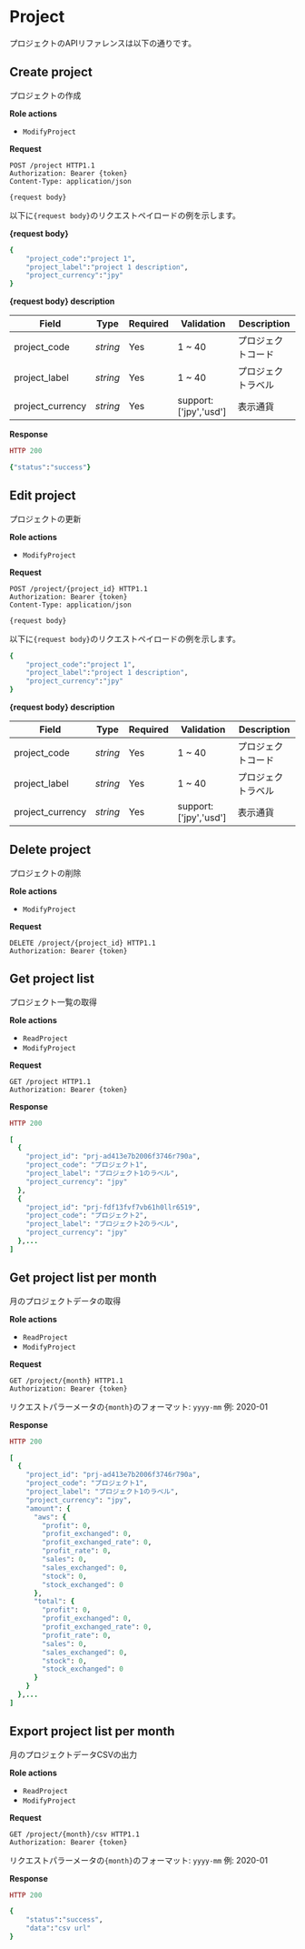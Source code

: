 # Project

プロジェクトのAPIリファレンスは以下の通りです。

## Create project

プロジェクトの作成

**Role actions**

- `ModifyProject`

**Request**

```http
POST /project HTTP1.1
Authorization: Bearer {token}
Content-Type: application/json

{request body}
```

以下に`{request body}`のリクエストペイロードの例を示します。

**{request body}**

```ruby
{
	"project_code":"project 1",
	"project_label":"project 1 description",
	"project_currency":"jpy"
}

```

**{request body} description**

Field         | Type      | Required | Validation | Description
------------- | --------- | -------- | ---------- | -----------
project_code  | *string*  | Yes      | 1 ~ 40     | プロジェクトコード
project_label | *string*  | Yes      | 1 ~ 40     | プロジェクトラベル
project_currency | *string* | Yes    | support:['jpy','usd'] | 表示通貨

**Response**

```ruby
HTTP 200

{"status":"success"}
```

## Edit project

プロジェクトの更新

**Role actions**

- `ModifyProject`

**Request**

```http
POST /project/{project_id} HTTP1.1
Authorization: Bearer {token}
Content-Type: application/json

{request body}
```

以下に`{request body}`のリクエストペイロードの例を示します。

```ruby
{
	"project_code":"project 1",
	"project_label":"project 1 description",
	"project_currency":"jpy"
}

```

**{request body} description**

Field         | Type      | Required | Validation | Description
------------- | --------- | -------- | ---------- | -----------
project_code  | *string*  | Yes      | 1 ~ 40     | プロジェクトコード
project_label | *string*  | Yes      | 1 ~ 40     | プロジェクトラベル
project_currency | *string* | Yes    | support:['jpy','usd'] | 表示通貨

## Delete project

プロジェクトの削除

**Role actions**

- `ModifyProject`

**Request**

```http
DELETE /project/{project_id} HTTP1.1
Authorization: Bearer {token}

```

## Get project list

プロジェクト一覧の取得

**Role actions**

- `ReadProject`
- `ModifyProject`

**Request**

```http
GET /project HTTP1.1
Authorization: Bearer {token}

```

**Response**

```ruby
HTTP 200

[
  {
    "project_id": "prj-ad413e7b2006f3746r790a",
    "project_code": "プロジェクト1",
    "project_label": "プロジェクト1のラベル",
    "project_currency": "jpy"
  },
  {
    "project_id": "prj-fdf13fvf7vb61h0llr6519",
    "project_code": "プロジェクト2",
    "project_label": "プロジェクト2のラベル",
    "project_currency": "jpy"
  },...
]
```

## Get project list per month

月のプロジェクトデータの取得

**Role actions**

- `ReadProject`
- `ModifyProject`

**Request**

```http
GET /project/{month} HTTP1.1
Authorization: Bearer {token}

```

リクエストパラーメータの`{month}`のフォーマット: `yyyy-mm` 例: 2020-01

**Response**

```ruby
HTTP 200

[
  {
    "project_id": "prj-ad413e7b2006f3746r790a",
    "project_code": "プロジェクト1",
    "project_label": "プロジェクト1のラベル",
    "project_currency": "jpy",
    "amount": {
      "aws": {
        "profit": 0,
        "profit_exchanged": 0,
        "profit_exchanged_rate": 0,
        "profit_rate": 0,
        "sales": 0,
        "sales_exchanged": 0,
        "stock": 0,
        "stock_exchanged": 0
      },
      "total": {
        "profit": 0,
        "profit_exchanged": 0,
        "profit_exchanged_rate": 0,
        "profit_rate": 0,
        "sales": 0,
        "sales_exchanged": 0,
        "stock": 0,
        "stock_exchanged": 0
      }
    }
  },...
]
```

## Export project list per month

月のプロジェクトデータCSVの出力

**Role actions**

- `ReadProject`
- `ModifyProject`

**Request**

```http
GET /project/{month}/csv HTTP1.1
Authorization: Bearer {token}

```

リクエストパラーメータの`{month}`のフォーマット: `yyyy-mm` 例: 2020-01

**Response**

```ruby
HTTP 200

{
    "status":"success",
    "data":"csv url"
}
```